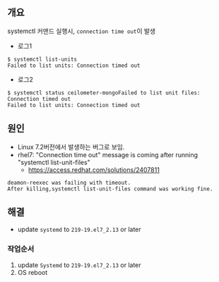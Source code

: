 ## 개요
systemctl 커맨드 실행시, `connection time out`이 발생

* 로그1
```
$ systemctl list-units
Failed to list units: Connection timed out
```
* 로그2
```
$ systemctl status ceilometer-mongoFailed to list unit files: Connection timed out
Failed to list units: Connection timed out
```

## 원인
* Linux 7.2버전에서 발생하는 버그로 보임.
* rhel7: "Connection time out" message is coming after running "systemctl list-unit-files"
    * https://access.redhat.com/solutions/2407811
```
deamon-reexec was failing with timeout.
After killing,systemctl list-unit-files command was working fine.
```

## 해결
* update `systemd` to `219-19.el7_2.13` or later

### 작업순서
1. update `Systemd` to `219-19.el7_2.13` or later
2. OS reboot

